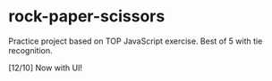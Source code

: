 # rock-paper-scissors
Practice project based on TOP JavaScript exercise.
Best of 5 with tie recognition.

[12/10] Now with UI!